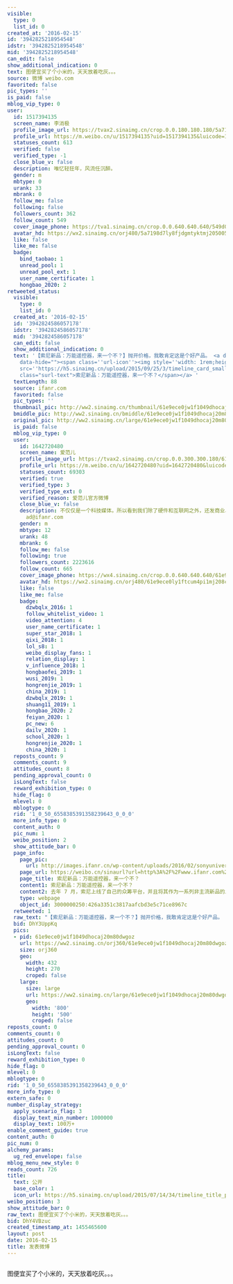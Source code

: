 ```yaml
---
visible:
  type: 0
  list_id: 0
created_at: '2016-02-15'
id: '3942825218954548'
idstr: '3942825218954548'
mid: '3942825218954548'
can_edit: false
show_additional_indication: 0
text: 图便宜买了个小米的，天天放着吃灰。。。
source: 微博 weibo.com
favorited: false
pic_types: ''
is_paid: false
mblog_vip_type: 0
user:
  id: 1517394135
  screen_name: 李消极
  profile_image_url: https://tvax2.sinaimg.cn/crop.0.0.180.180.180/5a7198d7ly8fjdgmtyktmj20500500so.jpg?KID=imgbed,tva&Expires=1606399502&ssig=zHsrBiYTAN
  profile_url: https://m.weibo.cn/u/1517394135?uid=1517394135&luicode=10000011&lfid=2304131517394135_-_WEIBO_SECOND_PROFILE_WEIBO
  statuses_count: 613
  verified: false
  verified_type: -1
  close_blue_v: false
  description: 唯忆轻狂年，风流任沉醉。
  gender: m
  mbtype: 0
  urank: 33
  mbrank: 0
  follow_me: false
  following: false
  followers_count: 362
  follow_count: 549
  cover_image_phone: https://tva1.sinaimg.cn/crop.0.0.640.640.640/549d0121tw1egm1kjly3jj20hs0hsq4f.jpg
  avatar_hd: https://wx2.sinaimg.cn/orj480/5a7198d7ly8fjdgmtyktmj20500500so.jpg
  like: false
  like_me: false
  badge:
    bind_taobao: 1
    unread_pool: 1
    unread_pool_ext: 1
    user_name_certificate: 1
    hongbao_2020: 2
retweeted_status:
  visible:
    type: 0
    list_id: 0
  created_at: '2016-02-15'
  id: '3942824586057178'
  idstr: '3942824586057178'
  mid: '3942824586057178'
  can_edit: false
  show_additional_indication: 0
  text: '【索尼新品：万能遥控器，来一个不？】抛开价格，我敢肯定这是个好产品。 <a data-url="http://t.cn/RGMS3xj" href="http://www.ifanr.com/619896?url=http%3A%2F%2Fwww.ifanr.com%2F619896&sinainternalbrowser=topnav&share_menu=1&luicode=10000011&lfid=2304131517394135_-_WEIBO_SECOND_PROFILE_WEIBO&u=http%3A%2F%2Fwww.ifanr.com%2F619896"
    data-hide=""><span class=''url-icon''><img style=''width: 1rem;height: 1rem''
    src=''https://h5.sinaimg.cn/upload/2015/09/25/3/timeline_card_small_web_default.png''></span><span
    class="surl-text">索尼新品：万能遥控器，来一个不？</span></a> '
  textLength: 88
  source: ifanr.com
  favorited: false
  pic_types: ''
  thumbnail_pic: http://ww2.sinaimg.cn/thumbnail/61e9ece0jw1f1049dhocaj20m80dwgoz.jpg
  bmiddle_pic: http://ww2.sinaimg.cn/bmiddle/61e9ece0jw1f1049dhocaj20m80dwgoz.jpg
  original_pic: http://ww2.sinaimg.cn/large/61e9ece0jw1f1049dhocaj20m80dwgoz.jpg
  is_paid: false
  mblog_vip_type: 0
  user:
    id: 1642720480
    screen_name: 爱范儿
    profile_image_url: https://tvax2.sinaimg.cn/crop.0.0.300.300.180/61e9ece0ly1ftcum4pi1mj208c08c3yb.jpg?KID=imgbed,tva&Expires=1606399502&ssig=pIM5BxGU%2BY
    profile_url: https://m.weibo.cn/u/1642720480?uid=1642720480&luicode=10000011&lfid=2304131517394135_-_WEIBO_SECOND_PROFILE_WEIBO
    statuses_count: 69303
    verified: true
    verified_type: 3
    verified_type_ext: 0
    verified_reason: 爱范儿官方微博
    close_blue_v: false
    description: 不仅仅是一个科技媒体。所以看到我们除了硬件和互联网之外，还发商业、生活方式、影评......甚至文学的时候，请不要太惊讶~ 合作联系
      ad@ifanr.com
    gender: m
    mbtype: 12
    urank: 48
    mbrank: 6
    follow_me: false
    following: true
    followers_count: 2223616
    follow_count: 665
    cover_image_phone: https://wx4.sinaimg.cn/crop.0.0.640.640.640/61e9ece0ly1frvo3r3gwnj20u00u07l4.jpg
    avatar_hd: https://wx2.sinaimg.cn/orj480/61e9ece0ly1ftcum4pi1mj208c08c3yb.jpg
    like: false
    like_me: false
    badge:
      dzwbqlx_2016: 1
      follow_whitelist_video: 1
      video_attention: 4
      user_name_certificate: 1
      super_star_2018: 1
      qixi_2018: 1
      lol_s8: 1
      weibo_display_fans: 1
      relation_display: 1
      v_influence_2018: 1
      hongbaofei_2019: 1
      wusi_2019: 1
      hongrenjie_2019: 1
      china_2019: 1
      dzwbqlx_2019: 1
      shuang11_2019: 1
      hongbao_2020: 2
      feiyan_2020: 1
      pc_new: 6
      dailv_2020: 1
      school_2020: 1
      hongrenjie_2020: 1
      china_2020: 1
  reposts_count: 9
  comments_count: 9
  attitudes_count: 8
  pending_approval_count: 0
  isLongText: false
  reward_exhibition_type: 0
  hide_flag: 0
  mlevel: 0
  mblogtype: 0
  rid: '1_0_50_6558385391358239643_0_0_0'
  more_info_type: 0
  content_auth: 0
  pic_num: 1
  weibo_position: 2
  show_attitude_bar: 0
  page_info:
    page_pic:
      url: http://images.ifanr.cn/wp-content/uploads/2016/02/sonyuniversialcontrol.jpg
    page_url: https://weibo.cn/sinaurl?url=http%3A%2F%2Fwww.ifanr.com%2F619896&sinainternalbrowser=topnav&share_menu=1&luicode=10000011&lfid=2304131517394135_-_WEIBO_SECOND_PROFILE_WEIBO&u=http%3A%2F%2Fwww.ifanr.com%2F619896%3Furl%3Dhttp%253A%252F%252Fwww.ifanr.com%252F619896%26sinainternalbrowser%3Dtopnav%26share_menu%3D1%26luicode%3D10000011%26lfid%3D2304131517394135_-_WEIBO_SECOND_PROFILE_WEIBO%26u%3Dhttp%253A%252F%252Fwww.ifanr.com%252F619896
    page_title: 索尼新品：万能遥控器，来一个不？
    content1: 索尼新品：万能遥控器，来一个不？
    content2: 去年 7 月，索尼上线了自己的众筹平台，并且将其作为一系列非主流新品的发布地点。第一批上线的项目就包括一款万能遥控器 HUIS，现在这款产品终于正式上市了。
    type: webpage
    object_id: 3000000250:426a3351c3817aafcbd3e5c71ce8967c
  retweeted: 1
  raw_text: "【索尼新品：万能遥控器，来一个不？】抛开价格，我敢肯定这是个好产品。 http://t.cn/RGMS3xj ​​​"
  bid: DhY3UppKq
  pics:
  - pid: 61e9ece0jw1f1049dhocaj20m80dwgoz
    url: https://ww2.sinaimg.cn/orj360/61e9ece0jw1f1049dhocaj20m80dwgoz.jpg
    size: orj360
    geo:
      width: 432
      height: 270
      croped: false
    large:
      size: large
      url: https://ww2.sinaimg.cn/large/61e9ece0jw1f1049dhocaj20m80dwgoz.jpg
      geo:
        width: '800'
        height: '500'
        croped: false
reposts_count: 0
comments_count: 0
attitudes_count: 0
pending_approval_count: 0
isLongText: false
reward_exhibition_type: 0
hide_flag: 0
mlevel: 0
mblogtype: 0
rid: '1_0_50_6558385391358239643_0_0_0'
more_info_type: 0
extern_safe: 0
number_display_strategy:
  apply_scenario_flag: 3
  display_text_min_number: 1000000
  display_text: 100万+
enable_comment_guide: true
content_auth: 0
pic_num: 0
alchemy_params:
  ug_red_envelope: false
mblog_menu_new_style: 0
reads_count: 726
title:
  text: 公开
  base_color: 1
  icon_url: https://h5.sinaimg.cn/upload/2015/07/14/34/timeline_title_public_default.png
weibo_position: 3
show_attitude_bar: 0
raw_text: 图便宜买了个小米的，天天放着吃灰。。。
bid: DhY4VBzuc
created_timestamp_at: 1455465600
layout: post
date: 2016-02-15
title: 发表微博
---
```


![]()

图便宜买了个小米的，天天放着吃灰。。。


